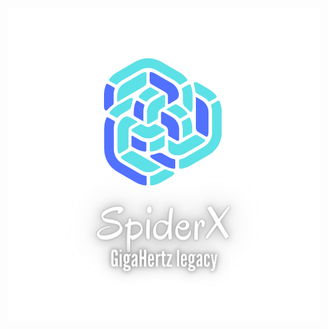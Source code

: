 <center>
  <img src="https://raw.githubusercontent.com/GigaHertzLegacy-SpiderX/GigaHertzLegacy-SpiderX/main/gh1.png" alt="Gigahertz Legacy" title="SpiderX">
</center>
